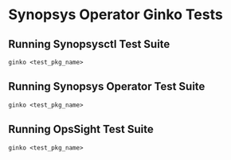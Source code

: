 # Synopsys Operator Ginko Tests

## Running Synopsysctl Test Suite

```
ginko <test_pkg_name>
```

## Running Synopsys Operator Test Suite

```
ginko <test_pkg_name>
```

## Running OpsSight Test Suite

```
ginko <test_pkg_name>
```

